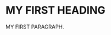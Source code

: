 <!DOCTYPE html>
<html>
<body>

<h1>MY FIRST HEADING</h1>

<p>MY FIRST PARAGRAPH.</P>

</BODY>
</HTML>
